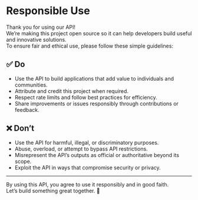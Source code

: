 # Responsible Use

Thank you for using our API!  
We’re making this project open source so it can help developers build useful and innovative solutions.  
To ensure fair and ethical use, please follow these simple guidelines:

## ✅ Do
- Use the API to build applications that add value to individuals and communities.  
- Attribute and credit this project when required.  
- Respect rate limits and follow best practices for efficiency.  
- Share improvements or issues responsibly through contributions or feedback.  

## ❌ Don’t
- Use the API for harmful, illegal, or discriminatory purposes.  
- Abuse, overload, or attempt to bypass API restrictions.  
- Misrepresent the API’s outputs as official or authoritative beyond its scope.  
- Exploit the API in ways that compromise security or privacy.  

---

By using this API, you agree to use it responsibly and in good faith.  
Let’s build something great together. 🚀
